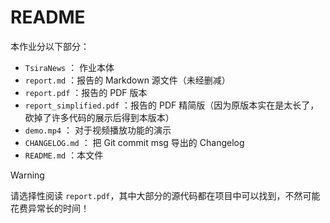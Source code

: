 # README

本作业分以下部分：

- `TsiraNews` ： 作业本体
- `report.md` ：报告的 Markdown 源文件（未经删减）
- `report.pdf` ：报告的 PDF 版本
- `report_simplified.pdf` ：报告的 PDF 精简版（因为原版本实在是太长了，砍掉了许多代码的展示后得到本版本）
- `demo.mp4` ： 对于视频播放功能的演示
- `CHANGELOG.md` ： 把 Git commit msg 导出的 Changelog
- `README.md` ：本文件

> [!WARNING]
> 请选择性阅读 `report.pdf`，其中大部分的源代码都在项目中可以找到，不然可能花费异常长的时间！
